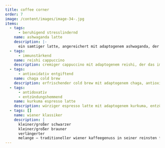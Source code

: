 ```yaml
---
title: coffee corner
order: 7
image: /content/images/image-34-.jpg
items:
  - tags:
      - beruhigend stresslindernd
    name: ashwaganda latte
    description: |-
      ein samtiger latte, angereichert mit adaptogenem ashwaganda, der beruhigt und stress lindert – ein wohltuender genussmoment.
  - tags:
      - immunstärkend
    name: reishi cappuccino
    description: cremiger cappuccino mit adaptogenem reishi, der das immunsystem stärkt und für ausgewogenen kaffeegenuss sorgt.
  - tags:
      - antioxidativ entgiftend
    name: chaga cold brew
    description: erfrischender cold brew mit adaptogenem chaga, antioxidativ und entgiftend – perfekt für einen klaren kopf.
  - tags:
      - antidoxativ
      - entzündungshemmend
    name: kurkuma espresso latte
    description: würziger espresso latte mit adaptogenem kurkuma, entzündungshemmend und antioxidativ – ein belebender kick.
  - tags: []
    name: wiener klassiker
    description: |
      kleiner/großer schwarzer
      kleiner/großer brauner
      verlängerter
      melange – traditioneller wiener kaffeegenuss in seiner reinsten form.
---
```

